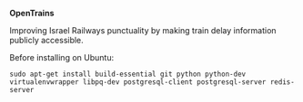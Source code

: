 <b>OpenTrains</b>

Improving Israel Railways punctuality by making train delay information publicly accessible.

Before installing on Ubuntu:

	sudo apt-get install build-essential git python python-dev virtualenvwrapper libpq-dev postgresql-client postgresql-server redis-server

